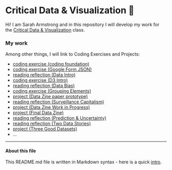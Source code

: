 # Critical Data & Visualization 🦕

Hi! I am Sarah Armstrong and in this repository I will develop my work for the [Critical Data & Visualization](https://github.com/leoneckert/critical-data-and-visualization-spring-2021) class.  

### My work

Among other things, I will link to Coding Exercises and Projects:

- [coding exercise (coding foundation)](coding-exercises/coding-foundation)
- [coding exercise (Google Form JSON)](coding-exercise/FirstGoogleForm)
- [reading reflection (Data Intro)](reading-reflections/DataIntro.md)
- [coding exercise (D3 Intro)](coding-exercises/d3Basic)
- [reading reflection (Data Bias)](reading-reflections/DataBias.md)
- [coding exercise (Grouping Elements)](coding-exercises/grouping-elements)
- [project (Data Zine paper prototype)](projects/datazine-template/DataZinePrototype.pdf)
- [reading reflection (Surveillance Capitalism)](reading-reflections/Surveillance-Capitalism.md)
- [project (Data Zine Work in Progress)](projects/datazine-template/cover.html)
- [project (Final Data Zine)](projects/FinalDataZine/cover.html)
- [reading reflection (Prediction & Uncertainty)](reading-reflections/Prediction&Uncertainty.md)
- [reading reflection (Two Data Stories)](reading-reflections/TwoDataStories.md)
- [project (Three Good Datasets)](projects/DataStoryContextualReport/ThreeGoodDataSets.md)
- ...


---
#### About this file
This README.md file is written in Markdown syntax - here is a quick [intro](https://guides.github.com/features/mastering-markdown/).

